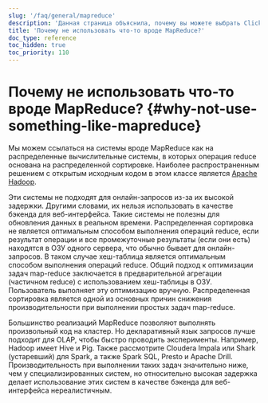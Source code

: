 ```yaml
---
slug: '/faq/general/mapreduce'
description: 'Данная страница объяснила, почему вы можете выбрать ClickHouse, а'
title: 'Почему не использовать что-то вроде MapReduce?'
doc_type: reference
toc_hidden: true
toc_priority: 110
---
```

# Почему не использовать что-то вроде MapReduce? {#why-not-use-something-like-mapreduce}

Мы можем ссылаться на системы вроде MapReduce как на распределенные вычислительные системы, в которых операция reduce основана на распределенной сортировке. Наиболее распространенным решением с открытым исходным кодом в этом классе является [Apache Hadoop](http://hadoop.apache.org).

Эти системы не подходят для онлайн-запросов из-за их высокой задержки. Другими словами, их нельзя использовать в качестве бэкенда для веб-интерфейса. Такие системы не полезны для обновления данных в реальном времени. Распределенная сортировка не является оптимальным способом выполнения операций reduce, если результат операции и все промежуточные результаты (если они есть) находятся в ОЗУ одного сервера, что обычно бывает для онлайн-запросов. В таком случае хеш-таблица является оптимальным способом выполнения операций reduce. Общий подход к оптимизации задач map-reduce заключается в предварительной агрегации (частичном reduce) с использованием хеш-таблицы в ОЗУ. Пользователь выполняет эту оптимизацию вручную. Распределенная сортировка является одной из основных причин снижения производительности при выполнении простых задач map-reduce.

Большинство реализаций MapReduce позволяют выполнять произвольный код на кластер. Но декларативный язык запросов лучше подходит для OLAP, чтобы быстро проводить эксперименты. Например, Hadoop имеет Hive и Pig. Также рассмотрите Cloudera Impala или Shark (устаревший) для Spark, а также Spark SQL, Presto и Apache Drill. Производительность при выполнении таких задач значительно ниже, чем у специализированных систем, но относительно высокая задержка делает использование этих систем в качестве бэкенда для веб-интерфейса нереалистичным.